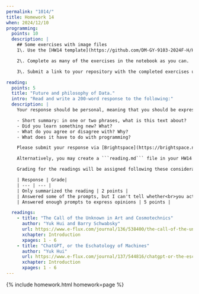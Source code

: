 ```yaml
---
permalink: "1014/"
title: Homework 14
when: 2024/12/10
programming:
  points: 10
  description: |
    ## Some exercises with image files
    1\. Use the [HW14 template](https://github.com/DM-GY-9103-2024F-H/HW14) to start a repository in your organization's GitHub space. It should be named HW10. Open the notebook file using GitHub Codespaces to continue the exercises.

    2\. Complete as many of the exercises in the notebook as you can.

    3\. Submit a link to your repository with the completed exercises using [Brightspace](https://brightspace.nyu.edu/).

reading:
  points: 5
  title: "Future and philosophy of Data."
  intro: "Read and write a 200-word response to the following:"
  description: |
    Your response should be personal, meaning that you should be expressing your views and opinions about the text and not just summarizing it. You can use the following rubric to guide your response:

    - Short summary: in one or two phrases, what is this text about?
    - Did you learn something new? What?
    - What do you agree or disagree with? Why?
    - What does it have to do with programming?

    Please submit your response via [Brightspace](https://brightspace.nyu.edu/).

    Alternatively, you may create a ```reading.md``` file in your HW14 repo and write your response in markdown. Just make sure to submit a link to the file using [Brightspace](https://brightspace.nyu.edu/).

    Grading for the readings will be assigned following these considerations:

    | Response | Grade|
    | --- | --- |
    | Only summarized the reading | 2 points |
    | Answered some of the prompts, but I can't tell whether<br>you actually read the text, or what you thought | 3 points |
    | Answered enough prompts to express opinions | 5 points |

  readings:
    - title: "The Call of the Unknown in Art and Cosmotechnics"
      author: "Yuk Hui and Barry Schwabsky"
      url: https://www.e-flux.com/journal/136/538400/the-call-of-the-unknown-in-art-and-cosmotechnics/
      xchapter: Introduction
      xpages: 1 - 6  
    - title: "ChatGPT, or the Eschatology of Machines"
      author: "Yuk Hui"
      url: https://www.e-flux.com/journal/137/544816/chatgpt-or-the-eschatology-of-machines/
      xchapter: Introduction
      xpages: 1 - 6
---
```

{% include homework.html homework=page %}
